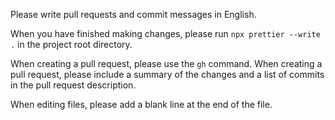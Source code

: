 Please write pull requests and commit messages in English.

When you have finished making changes, please run `npx prettier --write .` in the project root directory.

When creating a pull request, please use the `gh` command.
When creating a pull request, please include a summary of the changes and a list of commits in the pull request description.

When editing files, please add a blank line at the end of the file.
